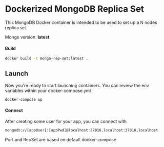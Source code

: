 # Dockerized MongoDB Replica Set

This MongoDB Docker container is intended to be used to set up a N nodes replica set.

Mongo version:  **latest**

#### Build

```sh
docker build -t mongo-rep-set:latest .
```

## Launch

Now you're ready to start launching containers.
You can review the env variables within your docker-compose.yml

```sh
docker-compose up
```

#### Connect

After creating some user for your app, you can connect with

```sh
mongodb://[appUser]:[appPwd]@localhost:27018,localhost:27018,localhost:27019/myAppDatabase?replicaSet=rs0
```

Port and RepSet are based on default docker-compose